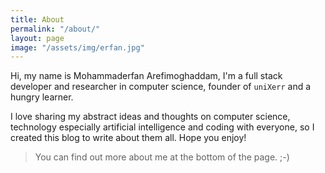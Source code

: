 ```yaml
---
title: About
permalink: "/about/"
layout: page
image: "/assets/img/erfan.jpg"
---
```


Hi, my name is Mohammaderfan Arefimoghaddam, I'm a full stack developer and researcher in computer science, founder of `uniXerr` and a hungry learner.

I love sharing my abstract ideas and thoughts on computer science, technology especially artificial intelligence and coding with everyone, so I created this blog to write about them all. Hope you enjoy!

> You can find out more about me at the bottom of the page. ;-)